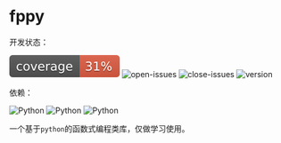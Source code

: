 # fppy

开发状态：

![coverage](badge/cov-badge.svg) ![open-issues](https://img.shields.io/github/issues/threecifanggen/python-functional-programming) ![close-issues](https://img.shields.io/github/issues-closed/threecifanggen/python-functional-programming) ![version](https://img.shields.io/github/v/release/threecifanggen/python-functional-programming?include_prereleases)

依赖：

![Python](https://img.shields.io/badge/Python-3.8-green?logo=python) ![Python](https://img.shields.io/badge/pathos-0.2.6-green) ![Python](https://img.shields.io/badge/drill-1.2.0-green)

一个基于`python`的函数式编程类库，仅做学习使用。

